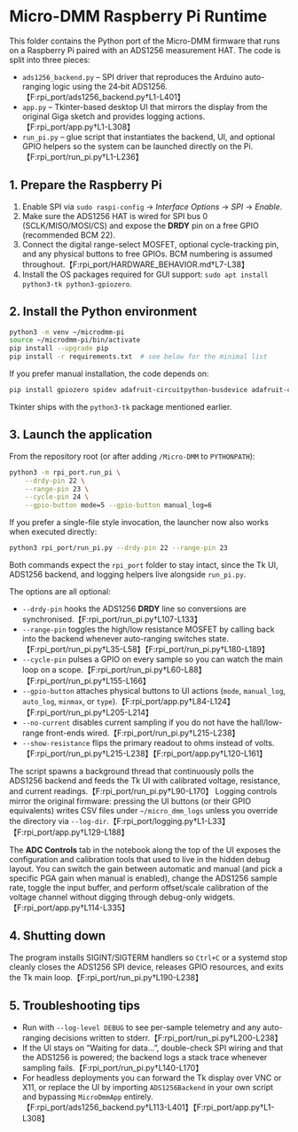 # Micro-DMM Raspberry Pi Runtime

This folder contains the Python port of the Micro-DMM firmware that runs on a Raspberry Pi paired with an ADS1256 measurement HAT.  The code is split into three pieces:

* `ads1256_backend.py` – SPI driver that reproduces the Arduino auto-ranging logic using the 24‑bit ADS1256.【F:rpi_port/ads1256_backend.py†L1-L401】
* `app.py` – Tkinter-based desktop UI that mirrors the display from the original Giga sketch and provides logging actions.【F:rpi_port/app.py†L1-L308】
* `run_pi.py` – glue script that instantiates the backend, UI, and optional GPIO helpers so the system can be launched directly on the Pi.【F:rpi_port/run_pi.py†L1-L236】

## 1. Prepare the Raspberry Pi

1. Enable SPI via `sudo raspi-config` → *Interface Options* → *SPI* → *Enable*.
2. Make sure the ADS1256 HAT is wired for SPI bus 0 (SCLK/MISO/MOSI/CS) and expose the **DRDY** pin on a free GPIO (recommended BCM 22).
3. Connect the digital range-select MOSFET, optional cycle-tracking pin, and any physical buttons to free GPIOs.  BCM numbering is assumed throughout.【F:rpi_port/HARDWARE_BEHAVIOR.md†L7-L38】
4. Install the OS packages required for GUI support: `sudo apt install python3-tk python3-gpiozero`.

## 2. Install the Python environment

```bash
python3 -m venv ~/microdmm-pi
source ~/microdmm-pi/bin/activate
pip install --upgrade pip
pip install -r requirements.txt  # see below for the minimal list
```

If you prefer manual installation, the code depends on:

```bash
pip install gpiozero spidev adafruit-circuitpython-busdevice adafruit-circuitpython-ads1x15
```

Tkinter ships with the `python3-tk` package mentioned earlier.

## 3. Launch the application

From the repository root (or after adding `/Micro-DMM` to `PYTHONPATH`):

```bash
python3 -m rpi_port.run_pi \
    --drdy-pin 22 \
    --range-pin 23 \
    --cycle-pin 24 \
    --gpio-button mode=5 --gpio-button manual_log=6
```

If you prefer a single-file style invocation, the launcher now also works when
executed directly:

```bash
python3 rpi_port/run_pi.py --drdy-pin 22 --range-pin 23
```

Both commands expect the `rpi_port` folder to stay intact, since the Tk UI,
ADS1256 backend, and logging helpers live alongside `run_pi.py`.

The options are all optional:

* `--drdy-pin` hooks the ADS1256 **DRDY** line so conversions are synchronised.【F:rpi_port/run_pi.py†L107-L133】
* `--range-pin` toggles the high/low resistance MOSFET by calling back into the backend whenever auto-ranging switches state.【F:rpi_port/run_pi.py†L35-L58】【F:rpi_port/run_pi.py†L180-L189】
* `--cycle-pin` pulses a GPIO on every sample so you can watch the main loop on a scope.【F:rpi_port/run_pi.py†L60-L88】【F:rpi_port/run_pi.py†L155-L166】
* `--gpio-button` attaches physical buttons to UI actions (`mode`, `manual_log`, `auto_log`, `minmax`, or `type`).【F:rpi_port/app.py†L84-L124】【F:rpi_port/run_pi.py†L205-L214】
* `--no-current` disables current sampling if you do not have the hall/low-range front-ends wired.【F:rpi_port/run_pi.py†L215-L238】
* `--show-resistance` flips the primary readout to ohms instead of volts.【F:rpi_port/run_pi.py†L215-L238】【F:rpi_port/app.py†L120-L161】

The script spawns a background thread that continuously polls the ADS1256 backend and feeds the Tk UI with calibrated voltage, resistance, and current readings.【F:rpi_port/run_pi.py†L90-L170】  Logging controls mirror the original firmware: pressing the UI buttons (or their GPIO equivalents) writes CSV files under `~/micro_dmm_logs` unless you override the directory via `--log-dir`.【F:rpi_port/logging.py†L1-L33】【F:rpi_port/app.py†L129-L188】

The **ADC Controls** tab in the notebook along the top of the UI exposes the configuration and calibration tools that used to live in the hidden debug layout. You can switch the gain between automatic and manual (and pick a specific PGA gain when manual is enabled), change the ADS1256 sample rate, toggle the input buffer, and perform offset/scale calibration of the voltage channel without digging through debug-only widgets.【F:rpi_port/app.py†L114-L335】

## 4. Shutting down

The program installs SIGINT/SIGTERM handlers so `Ctrl+C` or a systemd stop cleanly closes the ADS1256 SPI device, releases GPIO resources, and exits the Tk main loop.【F:rpi_port/run_pi.py†L190-L238】

## 5. Troubleshooting tips

* Run with `--log-level DEBUG` to see per-sample telemetry and any auto-ranging decisions written to stderr.【F:rpi_port/run_pi.py†L200-L238】
* If the UI stays on “Waiting for data…”, double-check SPI wiring and that the ADS1256 is powered; the backend logs a stack trace whenever sampling fails.【F:rpi_port/run_pi.py†L140-L170】
* For headless deployments you can forward the Tk display over VNC or X11, or replace the UI by importing `ADS1256Backend` in your own script and bypassing `MicroDmmApp` entirely.【F:rpi_port/ads1256_backend.py†L113-L401】【F:rpi_port/app.py†L1-L308】

